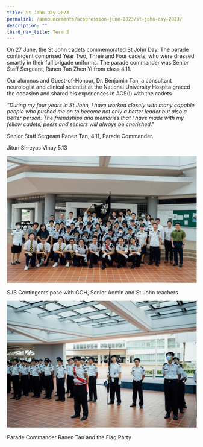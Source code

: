 ```yaml
---
title: St John Day 2023
permalink: /announcements/acspression-june-2023/st-john-day-2023/
description: ""
third_nav_title: Term 3
---
```

On 27 June, the St John cadets commemorated St John Day. The parade contingent comprised Year Two, Three and Four cadets, who were dressed smartly in their full brigade uniforms. The parade commander was Senior Staff Sergeant, Ranen Tan Zhen Yi from class 4.11.

Our alumnus and Guest-of-Honour, Dr. Benjamin Tan, a consultant neurologist and clinical scientist at the National University Hospita graced the occasion and shared his experiences in ACS(I) with the cadets.

_“During my four years in St John, I have worked closely with many capable people who pushed me on to become not only a better leader but also a better person. The friendships and memories that I have made with my fellow cadets, peers and seniors will always be cherished."_

Senior Staff Sergeant Ranen Tan, 4.11, Parade Commander.

Jituri Shreyas Vinay 5.13

![](/images/ACSpression/June%202023/picture5.jpg)

SJB Contingents pose with GOH, Senior Admin and St John teachers

![](/images/ACSpression/June%202023/picture6.jpg)

Parade Commander Ranen Tan and the Flag Party